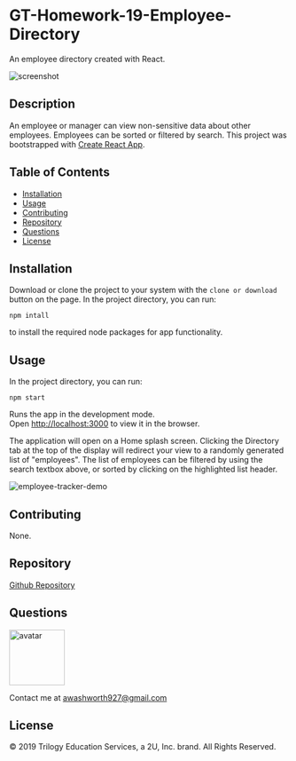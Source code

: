 # GT-Homework-19-Employee-Directory

An employee directory created with React.

![screenshot](./02.png)

## Description

An employee or manager can view non-sensitive data about other employees. Employees can be sorted or filtered by search. This project was bootstrapped with [Create React App](https://github.com/facebook/create-react-app).

## Table of Contents

* [Installation](#installation)
* [Usage](#usage)
* [Contributing](#contributing)
* [Repository](#repository)
* [Questions](#questions)
* [License](#license)

## Installation

Download or clone the project to your system with the `clone or download` button on the page.
In the project directory, you can run:

`npm intall`

to install the required node packages for app functionality.

## Usage

In the project directory, you can run:

`npm start`

Runs the app in the development mode.<br />
Open [http://localhost:3000](http://localhost:3000) to view it in the browser.

The application will open on a Home splash screen.  Clicking the Directory tab at the top of the display will redirect your view to a randomly generated list of "employees". The list of employees can be filtered by using the search textbox above, or sorted by clicking on the highlighted list header.

![employee-tracker-demo](./employee-tracker-demo.gif)

## Contributing

None.

## Repository

[Github Repository](https://github.com/AlanAshworth/gt-homework-19-employee-directory)

## Questions

<img src="https://avatars3.githubusercontent.com/u/54105679?v=4" alt="avatar" width="100px" height="100px" />

Contact me at <a href="mailto:awashworth927@gmail.com">awashworth927@gmail.com</a>

## License

© 2019 Trilogy Education Services, a 2U, Inc. brand. All Rights Reserved.